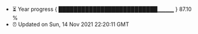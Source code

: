 - ⏳ Year progress { ██████████████████████████▁▁▁▁ } 87.10 %
- ⏰ Updated on Sun, 14 Nov 2021 22:20:11 GMT

